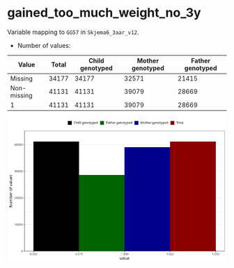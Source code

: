 # gained_too_much_weight_no_3y
Variable mapping to `GG57` in `Skjema6_3aar_v12`.
- Number of values:

| Value | Total | Child genotyped | Mother genotyped | Father genotyped |
| ----- | ----- | --------------- | ---------------- | ---------------- |
| Missing | 34177 | 34177 | 32571 | 21415 |
| Non-missing | 41131 | 41131 | 39079 | 28669 |
| 1 | 41131 | 41131 | 39079 | 28669 |



![](gained_too_much_weight_no_3y_n.png)




